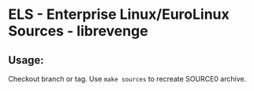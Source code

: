 # ELS - Enterprise Linux/EuroLinux Sources - librevenge
 
## Usage:
  Checkout branch or tag. Use `make sources` to recreate  SOURCE0 archive.
